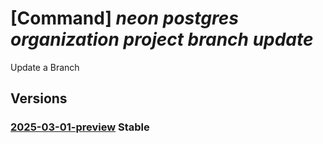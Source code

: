 # [Command] _neon postgres organization project branch update_

Update a Branch

## Versions

### [2025-03-01-preview](/Resources/mgmt-plane/L3N1YnNjcmlwdGlvbnMve30vcmVzb3VyY2Vncm91cHMve30vcHJvdmlkZXJzL25lb24ucG9zdGdyZXMvb3JnYW5pemF0aW9ucy97fS9wcm9qZWN0cy97fS9icmFuY2hlcy97fQ==/2025-03-01-preview.xml) **Stable**

<!-- mgmt-plane /subscriptions/{}/resourcegroups/{}/providers/neon.postgres/organizations/{}/projects/{}/branches/{} 2025-03-01-preview -->
